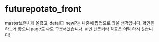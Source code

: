 # futurepotato_front
master브랜치에 올렸고, detail과 newP는 나중에 팝업으로 띄울 생각입니다. 확인은 하는게 좋으니 page로 따로 구분해놨습니다.
ui만 만든거라 작동은 아직 하지 않습니다!
